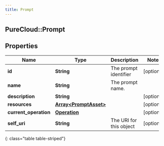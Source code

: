 ```yaml
---
title: Prompt
---
```

## PureCloud::Prompt

## Properties

|Name | Type | Description | Notes|
|------------ | ------------- | ------------- | -------------|
| **id** | **String** | The prompt identifier | [optional] |
| **name** | **String** | The prompt name. | |
| **description** | **String** |  | [optional] |
| **resources** | [**Array&lt;PromptAsset&gt;**](PromptAsset.html) |  | [optional] |
| **current_operation** | [**Operation**](Operation.html) |  | [optional] |
| **self_uri** | **String** | The URI for this object | [optional] |
{: class="table table-striped"}


